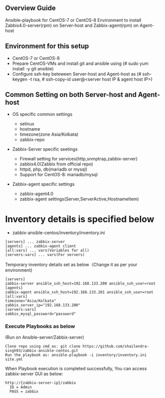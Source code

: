 ## Overview Guide

Ansible-playbook for
CentOS-7 or CentOS-8 Environment to install
Zabbix4.0-server(rpm) on Server-host and
Zabbix-agent(rpm) on Agent-host

## Environment for this setup

* CentOS-7 or CentOS-8
* Prepare CentOS-VMs and install git and ansible using (# sudo yum install -y git ansible)
* Configure ssh-key beteween Server-host and Agent-host as (# ssh-keygen -t rsa, # ssh-copy-id user@<server host IP & agent host IP>)

## Common Setting on both Server-host and Agent-host 

* OS specific common settings
	+ selinux
	+ hostname
	+ timezone(zone Asia/Kolkata)
	+ zabbix-repo

* Zabbix-Server specific seetings
  + Firewall setting for services(http,snmptrap,zabbix-server)
  + zabbix4.0(Zabbix from official repo)
  + httpd, php, db(mariadb or mysql)
  + Support for CentOS-8: mariadb/mysql
	
  
* Zabbix-agent specific settings
	+ zabbix-agent4.0
  + zabbix-agent settings(Server,ServerActive,HostnameItem)

# Inventory details is specified below

* zabbix-ansible-centos/inventory/inventory.ini

```
[servers] ... zabbix-server
[agents] ... zabbix-agent client
[all:vars] ... vars(Variables for all)
[servers:vars] ... vars(For servers)
```

Temporary inventory details set as below（Change it as per your environment)
```
[servers]
zabbix-server ansible_ssh_host=192.168.133.200 ansible_ssh_user=root
[agents]
zabbix-agent ansible_ssh_host=192.168.133.201 ansible_ssh_user=root
[all:vars]
timezone="Asia/Kolkata"
zabbix_server_ip="192.168.133.200"
[servers:vars]
zabbix_mysql_password="password"
```

### Execute Playbooks as below

(Run on Ansible-server/Zabbix-server)
```
Clone repo using cmd as: git clone https://github.com/shailendra-singh93/zabbix-ansible-centos.git
Run the playbook as: ansible-playbook -i inventory/inventory.ini site.yml
```

When Playbook execution is completed successfully, You can access zabbix-server GUI as below:
```
http://{zabbix-server-ip}/zabbix
  ID = Admin
  PASS = zabbix
```
